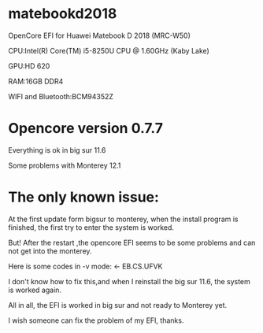 # matebookd2018

OpenCore EFI for Huawei Matebook D 2018 (MRC-W50)

CPU:Intel(R) Core(TM) i5-8250U CPU @ 1.60GHz (Kaby Lake)

GPU:HD 620

RAM:16GB DDR4

WIFI and Bluetooth:BCM94352Z


# Opencore version 0.7.7

Everything is ok in big sur 11.6

Some problems with Monterey 12.1


# The only known issue:

At the first update form bigsur to monterey, when the install program is finished, the first try to enter the system is worked. 

But! After the restart ,the opencore EFI seems to be some problems and can not get into the monterey.

Here is some codes in -v mode: <- EB.CS.UFVK

I don't know how to fix this,and when I reinstall the big sur 11.6, the system is worked again. 

All in all, the EFI is worked in big sur and not ready to Monterey yet. 

I wish someone can fix the problem of my EFI, thanks.
